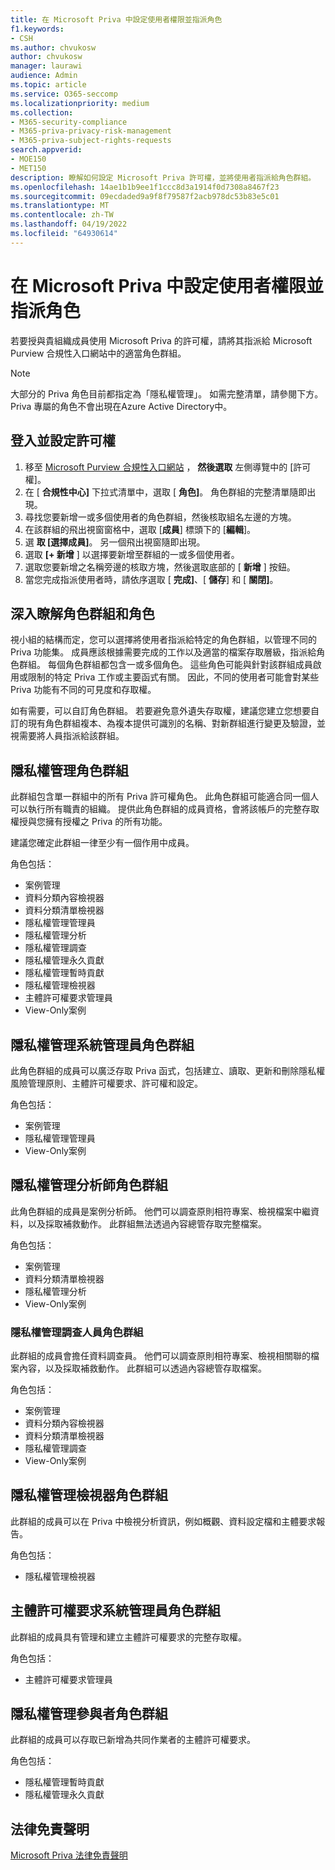```yaml
---
title: 在 Microsoft Priva 中設定使用者權限並指派角色
f1.keywords:
- CSH
ms.author: chvukosw
author: chvukosw
manager: laurawi
audience: Admin
ms.topic: article
ms.service: O365-seccomp
ms.localizationpriority: medium
ms.collection:
- M365-security-compliance
- M365-priva-privacy-risk-management
- M365-priva-subject-rights-requests
search.appverid:
- MOE150
- MET150
description: 瞭解如何設定 Microsoft Priva 許可權，並將使用者指派給角色群組。
ms.openlocfilehash: 14ae1b1b9ee1f1ccc8d3a1914f0d7308a8467f23
ms.sourcegitcommit: 09ecdaded9a9f8f79587f2acb978dc53b83e5c01
ms.translationtype: MT
ms.contentlocale: zh-TW
ms.lasthandoff: 04/19/2022
ms.locfileid: "64930614"
---
```

# <a name="set-user-permissions-and-assign-roles-in-microsoft-priva"></a>在 Microsoft Priva 中設定使用者權限並指派角色

若要授與貴組織成員使用 Microsoft Priva 的許可權，請將其指派給 Microsoft Purview 合規性入口網站中的適當角色群組。

> [!NOTE]
> 大部分的 Priva 角色目前都指定為「隱私權管理」。 如需完整清單，請參閱下方。 Priva 專屬的角色不會出現在Azure Active Directory中。

## <a name="sign-in-and-set-permissions"></a>登入並設定許可權

1. 移至 [Microsoft Purview 合規性入口網站](https://compliance.microsoft.com/) ， **然後選取** 左側導覽中的 [許可權]。  
2. 在 [ **合規性中心]** 下拉式清單中，選取 [ **角色]**。 角色群組的完整清單隨即出現。
3. 尋找您要新增一或多個使用者的角色群組，然後核取組名左邊的方塊。
4. 在該群組的飛出視窗窗格中，選取 [**成員**] 標頭下的 [**編輯**]。  
5. 選 **取 [選擇成員]**。 另一個飛出視窗隨即出現。
6. 選取 **[+ 新增** ] 以選擇要新增至群組的一或多個使用者。  
7. 選取您要新增之名稱旁邊的核取方塊，然後選取底部的 [ **新增** ] 按鈕。  
8. 當您完成指派使用者時，請依序選取 [ **完成]**、[ **儲存**] 和 [ **關閉]**。

## <a name="learn-more-about-role-groups-and-roles"></a>深入瞭解角色群組和角色

視小組的結構而定，您可以選擇將使用者指派給特定的角色群組，以管理不同的 Priva 功能集。 成員應該根據需要完成的工作以及適當的檔案存取層級，指派給角色群組。 每個角色群組都包含一或多個角色。 這些角色可能與針對該群組成員啟用或限制的特定 Priva 工作或主要函式有關。 因此，不同的使用者可能會對某些 Priva 功能有不同的可見度和存取權。

如有需要，可以自訂角色群組。 若要避免意外遺失存取權，建議您建立您想要自訂的現有角色群組複本、為複本提供可識別的名稱、對新群組進行變更及驗證，並視需要將人員指派給該群組。

## <a name="privacy-management-role-group"></a>隱私權管理角色群組

此群組包含單一群組中的所有 Priva 許可權角色。 此角色群組可能適合同一個人可以執行所有職責的組織。 提供此角色群組的成員資格，會將該帳戶的完整存取權授與您擁有授權之 Priva 的所有功能。

建議您確定此群組一律至少有一個作用中成員。

角色包括：

- 案例管理  
- 資料分類內容檢視器  
- 資料分類清單檢視器  
- 隱私權管理管理員  
- 隱私權管理分析  
- 隱私權管理調查  
- 隱私權管理永久貢獻  
- 隱私權管理暫時貢獻  
- 隱私權管理檢視器  
- 主體許可權要求管理員  
- View-Only案例

## <a name="privacy-management-administrators-role-group"></a>隱私權管理系統管理員角色群組

此角色群組的成員可以廣泛存取 Priva 函式，包括建立、讀取、更新和刪除隱私權風險管理原則、主體許可權要求、許可權和設定。

角色包括：

- 案例管理  
- 隱私權管理管理員  
- View-Only案例

## <a name="privacy-management-analysts-role-group"></a>隱私權管理分析師角色群組

此角色群組的成員是案例分析師。 他們可以調查原則相符專案、檢視檔案中繼資料，以及採取補救動作。 此群組無法透過內容總管存取完整檔案。

角色包括：

- 案例管理  
- 資料分類清單檢視器  
- 隱私權管理分析  
- View-Only案例

### <a name="privacy-management-investigators-role-group"></a>隱私權管理調查人員角色群組

此群組的成員會擔任資料調查員。 他們可以調查原則相符專案、檢視相關聯的檔案內容，以及採取補救動作。 此群組可以透過內容總管存取檔案。

角色包括：

- 案例管理  
- 資料分類內容檢視器  
- 資料分類清單檢視器  
- 隱私權管理調查  
- View-Only案例

## <a name="privacy-management-viewer-role-group"></a>隱私權管理檢視器角色群組

此群組的成員可以在 Priva 中檢視分析資訊，例如概觀、資料設定檔和主體要求報告。

角色包括：

- 隱私權管理檢視器

## <a name="subject-rights-request-administrators-role-group"></a>主體許可權要求系統管理員角色群組

此群組的成員具有管理和建立主體許可權要求的完整存取權。

角色包括：

- 主體許可權要求管理員

## <a name="privacy-management-contributors-role-group"></a>隱私權管理參與者角色群組

此群組的成員可以存取已新增為共同作業者的主體許可權要求。  

角色包括：

- 隱私權管理暫時貢獻  
- 隱私權管理永久貢獻

## <a name="legal-disclaimer"></a>法律免責聲明

[Microsoft Priva 法律免責聲明](priva-disclaimer.md)